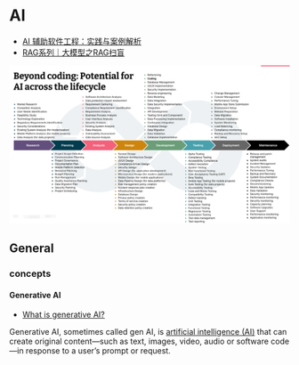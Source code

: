 # AI

- [AI 辅助软件工程：实践与案例解析](https://aise.phodal.com/)
- [RAG系列｜大模型之RAG扫盲](https://mp.weixin.qq.com/s/RXJBEo05iZF3etnECc1SlQ)

![](./assets/img.png)

## General

### concepts

#### Generative AI

- [What is generative AI?](https://www.ibm.com/topics/generative-ai)

Generative AI, sometimes called gen AI, is [artificial intelligence (AI)](https://www.ibm.com/topics/artificial-intelligence) that can create original content—such as text, images, video, audio or software code—in response to a user’s prompt or request.
